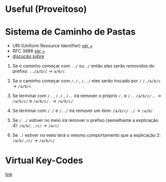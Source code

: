 # Useful (Proveitoso)

# Sistema de Caminho de Pastas
- URI (Uniform Resource Identifier) [ver +](https://pt.wikipedia.org/wiki/URI)
- RFC 3986 [ver +](https://tools.ietf.org/html/rfc3986)
- [discução sobre](https://pt.stackoverflow.com/questions/198422/caminho-para-acesso-de-pastas-html-css-php-etc)

1. Se o caminho começar com `../` ou `./` então eles serão removidos do prefixo:
`../a/b/c` → `a/b/c`

2. Se o caminho começar com `/./` , `/../` eles serão trocado por `/`
`/./a/b/c` → `/a/b/c`

3. Se terminar com `/.` , `/./` , `/..` irá remover o próprio `/.` e `/..`
`/a/b/c/..` → `/a/b/c/` e `/a/b/c/.` → `/a/b/c/`

4. Se terminar com `/./` e `/../` irá remover um item:
`/a/b/c/../` → `/a/b/`

5. Se `/../` estiver no meio irá remover o prefixo (semelhante a explicação 4):
`/a/b/../c/` → `/a/c/`

6. Se `./` estiver no meio terá o mesmo comportamento que a explicação 2:
`/a/b/./c/` → `/a/b/c/`

# Virtual Key-Codes

[link](http://www.alexandresmcampos.adm.br/delphi/select_id.php?id=9)
